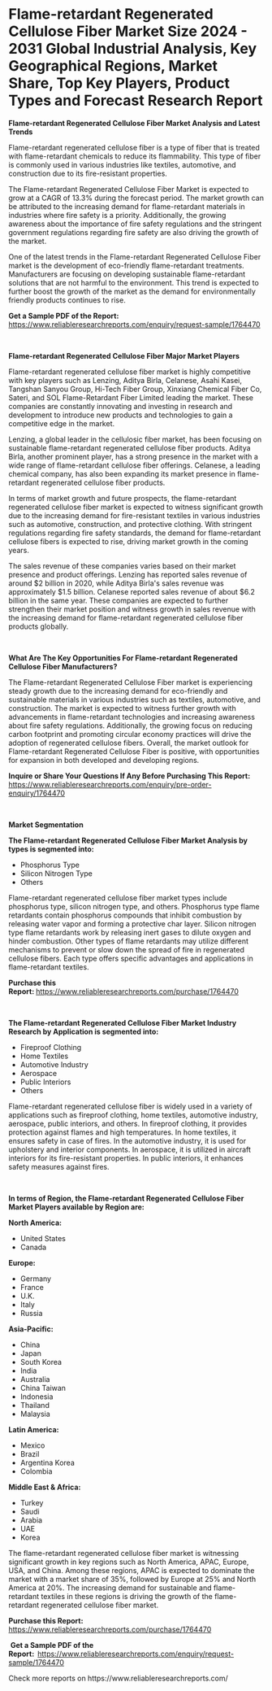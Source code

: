 <p><h1>Flame-retardant Regenerated Cellulose Fiber Market Size 2024 - 2031 Global Industrial Analysis, Key Geographical Regions, Market Share, Top Key Players, Product Types and Forecast Research Report</h1></p><p><strong>Flame-retardant Regenerated Cellulose Fiber Market Analysis and Latest Trends</strong></p>
<p><p>Flame-retardant regenerated cellulose fiber is a type of fiber that is treated with flame-retardant chemicals to reduce its flammability. This type of fiber is commonly used in various industries like textiles, automotive, and construction due to its fire-resistant properties.</p><p>The Flame-retardant Regenerated Cellulose Fiber Market is expected to grow at a CAGR of 13.3% during the forecast period. The market growth can be attributed to the increasing demand for flame-retardant materials in industries where fire safety is a priority. Additionally, the growing awareness about the importance of fire safety regulations and the stringent government regulations regarding fire safety are also driving the growth of the market.</p><p>One of the latest trends in the Flame-retardant Regenerated Cellulose Fiber market is the development of eco-friendly flame-retardant treatments. Manufacturers are focusing on developing sustainable flame-retardant solutions that are not harmful to the environment. This trend is expected to further boost the growth of the market as the demand for environmentally friendly products continues to rise.</p></p>
<p><strong>Get a Sample PDF of the Report:&nbsp;</strong> <a href="https://www.reliableresearchreports.com/enquiry/request-sample/1764470">https://www.reliableresearchreports.com/enquiry/request-sample/1764470</a></p>
<p>&nbsp;</p>
<p><strong>Flame-retardant Regenerated Cellulose Fiber Major Market Players</strong></p>
<p><p>Flame-retardant regenerated cellulose fiber market is highly competitive with key players such as Lenzing, Aditya Birla, Celanese, Asahi Kasei, Tangshan Sanyou Group, Hi-Tech Fiber Group, Xinxiang Chemical Fiber Co, Sateri, and SOL Flame-Retardant Fiber Limited leading the market. These companies are constantly innovating and investing in research and development to introduce new products and technologies to gain a competitive edge in the market.</p><p>Lenzing, a global leader in the cellulosic fiber market, has been focusing on sustainable flame-retardant regenerated cellulose fiber products. Aditya Birla, another prominent player, has a strong presence in the market with a wide range of flame-retardant cellulose fiber offerings. Celanese, a leading chemical company, has also been expanding its market presence in flame-retardant regenerated cellulose fiber products.</p><p>In terms of market growth and future prospects, the flame-retardant regenerated cellulose fiber market is expected to witness significant growth due to the increasing demand for fire-resistant textiles in various industries such as automotive, construction, and protective clothing. With stringent regulations regarding fire safety standards, the demand for flame-retardant cellulose fibers is expected to rise, driving market growth in the coming years.</p><p>The sales revenue of these companies varies based on their market presence and product offerings. Lenzing has reported sales revenue of around $2 billion in 2020, while Aditya Birla's sales revenue was approximately $1.5 billion. Celanese reported sales revenue of about $6.2 billion in the same year. These companies are expected to further strengthen their market position and witness growth in sales revenue with the increasing demand for flame-retardant regenerated cellulose fiber products globally.</p></p>
<p>&nbsp;</p>
<p><strong>What Are The Key Opportunities For Flame-retardant Regenerated Cellulose Fiber Manufacturers?</strong></p>
<p><p>The Flame-retardant Regenerated Cellulose Fiber market is experiencing steady growth due to the increasing demand for eco-friendly and sustainable materials in various industries such as textiles, automotive, and construction. The market is expected to witness further growth with advancements in flame-retardant technologies and increasing awareness about fire safety regulations. Additionally, the growing focus on reducing carbon footprint and promoting circular economy practices will drive the adoption of regenerated cellulose fibers. Overall, the market outlook for Flame-retardant Regenerated Cellulose Fiber is positive, with opportunities for expansion in both developed and developing regions.</p></p>
<p><strong>Inquire or Share Your Questions If Any Before Purchasing This Report:</strong> <a href="https://www.reliableresearchreports.com/enquiry/pre-order-enquiry/1764470">https://www.reliableresearchreports.com/enquiry/pre-order-enquiry/1764470</a></p>
<p>&nbsp;</p>
<p><strong>Market Segmentation</strong></p>
<p><strong>The Flame-retardant Regenerated Cellulose Fiber Market Analysis by types is segmented into:</strong></p>
<p><ul><li>Phosphorus Type</li><li>Silicon Nitrogen Type</li><li>Others</li></ul></p>
<p><p>Flame-retardant regenerated cellulose fiber market types include phosphorus type, silicon nitrogen type, and others. Phosphorus type flame retardants contain phosphorus compounds that inhibit combustion by releasing water vapor and forming a protective char layer. Silicon nitrogen type flame retardants work by releasing inert gases to dilute oxygen and hinder combustion. Other types of flame retardants may utilize different mechanisms to prevent or slow down the spread of fire in regenerated cellulose fibers. Each type offers specific advantages and applications in flame-retardant textiles.</p></p>
<p><strong>Purchase this Report:&nbsp;</strong><a href="https://www.reliableresearchreports.com/purchase/1764470">https://www.reliableresearchreports.com/purchase/1764470</a></p>
<p>&nbsp;</p>
<p><strong>The Flame-retardant Regenerated Cellulose Fiber Market Industry Research by Application is segmented into:</strong></p>
<p><ul><li>Fireproof Clothing</li><li>Home Textiles</li><li>Automotive Industry</li><li>Aerospace</li><li>Public Interiors</li><li>Others</li></ul></p>
<p><p>Flame-retardant regenerated cellulose fiber is widely used in a variety of applications such as fireproof clothing, home textiles, automotive industry, aerospace, public interiors, and others. In fireproof clothing, it provides protection against flames and high temperatures. In home textiles, it ensures safety in case of fires. In the automotive industry, it is used for upholstery and interior components. In aerospace, it is utilized in aircraft interiors for its fire-resistant properties. In public interiors, it enhances safety measures against fires.</p></p>
<p>&nbsp;</p>
<p><strong>In terms of Region, the Flame-retardant Regenerated Cellulose Fiber Market Players available by Region are:</strong></p>
<p>
    <p> <strong> North America: </strong>
        <ul>
            <li>United States</li>
            <li>Canada</li>
        </ul>
        </p> 
    <p> <strong> Europe: </strong>
        <ul>
            <li>Germany</li>
            <li>France</li>
            <li>U.K.</li>
            <li>Italy</li>
            <li>Russia</li>
        </ul>
        </p> 
    <p> <strong> Asia-Pacific: </strong>
        <ul>
            <li>China</li>
            <li>Japan</li>
            <li>South Korea</li>
            <li>India</li>
            <li>Australia</li>
            <li>China Taiwan</li>
            <li>Indonesia</li>
            <li>Thailand</li>
            <li>Malaysia</li>
        </ul>
        </p> 
    <p> <strong> Latin America: </strong>
        <ul>
            <li>Mexico</li>
            <li>Brazil</li>
            <li>Argentina Korea</li>
            <li>Colombia</li>
        </ul>
        </p> 
    <p> <strong> Middle East & Africa: </strong>
        <ul>
            <li>Turkey</li>
            <li>Saudi</li>
            <li>Arabia</li>
            <li>UAE</li>
            <li>Korea</li>
        </ul>
    </p>
    </p>
<p><p>The flame-retardant regenerated cellulose fiber market is witnessing significant growth in key regions such as North America, APAC, Europe, USA, and China. Among these regions, APAC is expected to dominate the market with a market share of 35%, followed by Europe at 25% and North America at 20%. The increasing demand for sustainable and flame-retardant textiles in these regions is driving the growth of the flame-retardant regenerated cellulose fiber market.</p></p>
<p><strong>Purchase this Report: </strong><a href="https://www.reliableresearchreports.com/purchase/1764470">https://www.reliableresearchreports.com/purchase/1764470</a></p>
<p>&nbsp;<strong>Get a Sample PDF of the Report:&nbsp;&nbsp;</strong><a href="https://www.reliableresearchreports.com/enquiry/request-sample/1764470">https://www.reliableresearchreports.com/enquiry/request-sample/1764470</a></p>
<p><strong></strong></p>
<p>Check more reports on https://www.reliableresearchreports.com/</p>
